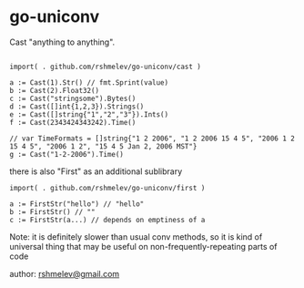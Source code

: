 # go-uniconv

Cast "anything to anything".

```golang

import( . github.com/rshmelev/go-uniconv/cast )

a := Cast(1).Str() // fmt.Sprint(value) 
b := Cast(2).Float32()
c := Cast("stringsome").Bytes()
d := Cast([]int{1,2,3}).Strings()
e := Cast([]string{"1","2","3"}).Ints()
f := Cast(2343424343242).Time()

// var TimeFormats = []string{"1 2 2006", "1 2 2006 15 4 5", "2006 1 2 15 4 5", "2006 1 2", "15 4 5 Jan 2, 2006 MST"}
g := Cast("1-2-2006").Time()

```

there is also "First" as an additional sublibrary

```
import( . github.com/rshmelev/go-uniconv/first )

a := FirstStr("hello") // "hello"
b := FirstStr() // ""
c := FirstStr(a...) // depends on emptiness of a

```

Note: it is definitely slower than usual conv methods, so it is kind of universal thing that may be useful on non-frequently-repeating parts of code

author: rshmelev@gmail.com

